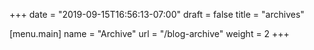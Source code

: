 +++
date = "2019-09-15T16:56:13-07:00"
draft = false
title = "archives"

[menu.main]
	name = "Archive"
	url = "/blog-archive"
	weight = 2
+++

